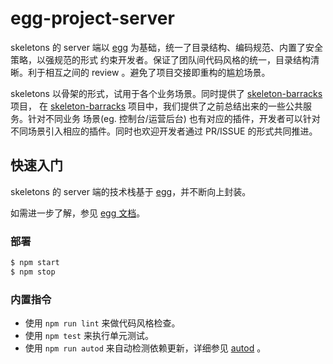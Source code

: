 # egg-project-server

skeletons 的 server 端以 [egg](https://eggjs.org/zh-cn/) 为基础，统一了目录结构、编码规范、内置了安全策略，以强规范的形式
约束开发者。保证了团队间代码风格的统一，目录结构清晰。利于相互之间的 review 。避免了项目交接即重构的尴尬场景。

skeletons 以骨架的形式，试用于各个业务场景。同时提供了 [skeleton-barracks](http://git.jd.com/FE/skeleton-barracks) 项目，
在 [skeleton-barracks](http://git.jd.com/FE/skeleton-barracks) 项目中，我们提供了之前总结出来的一些公共服务。针对不同业务
场景(eg. 控制台/运营后台) 也有对应的插件，开发者可以针对不同场景引入相应的插件。同时也欢迎开发者通过 PR/ISSUE 的形式共同推进。


## 快速入门

skeletons 的 server 端的技术栈基于 [egg](https://eggjs.org/zh-cn/)，并不断向上封装。

<!-- 在此次添加使用文档 -->

如需进一步了解，参见 [egg 文档][egg]。


### 部署

```bash
$ npm start
$ npm stop
```

### 内置指令

- 使用 `npm run lint` 来做代码风格检查。
- 使用 `npm test` 来执行单元测试。
- 使用 `npm run autod` 来自动检测依赖更新，详细参见 [autod](https://www.npmjs.com/package/autod) 。


[egg]: https://eggjs.org
